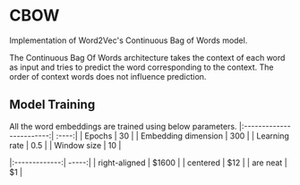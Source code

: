 # CBOW
Implementation of Word2Vec's Continuous Bag of Words model.

The Continuous Bag Of Words architecture takes the context of each word as input and tries to predict the word corresponding to the context. The order of context words does not influence prediction.

##  Model Training
All the word embeddings are trained using below parameters.
|:------------------------:| :----:|
| Epochs                   |  30   |
| Embedding dimension      |  300  |
| Learning rate            |  0.5  |
| Window size              |  10   |


|:-------------:| -----:|
| right-aligned | $1600 |
| centered      |   $12 |
| are neat      |    $1 |
